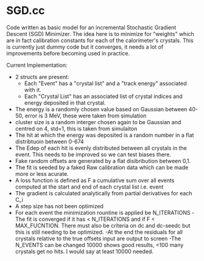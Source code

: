 # SGD.cc
Code written as basic model for an incremental Stochastic Gradient Descent (SGD) Minimizer. The idea here is to minimize for "weights" which are in fact calibration constants for each of the calorimeter's crystals. This is currently just dummy code but it converges, it needs a lot of improvements before becoming used in practice.

Current Implementation:
  - 2 structs are present:
    - Each "Event" has a "crystal list" and a "track energy" associated with it.
    - Each "Crystal List" has an associated list of crystal indices and energy deposited in that crystal.
  - The energy is a randomly chosen value based on Gaussian between 40-50, error is 3 MeV, these were taken from simulation
  - cluster size is a random interger chosen again to be Gaussian and centred on 4, std=1, this is taken from simulaiton
  - The hit at which the energy was deposited is a random number in a flat distribtuoin between 0-674
  - The Edep of each hit is evenly distributed between all crystals in the event. This needs to be improved so we can test biases there.
  - Fake random offsets are generated by a flat disibribution between 0,1.
  - The fit is seeded by a faked Raw calibration data which can be made more or less acurate.
  - A loss function is defined as F a cumulative sum over all events computed at the start and end of each crystal list i.e. event
  - The gradient is calculated analytically from partial derivatives for each C_i
  - A step size has not been optimized
  - For each event the minimization rountine is applied be N_ITERATIONS
  -The fit is converged if it has < N_ITERATIONS and if F < MAX_FUCNTION. There must also be criteria on dc and dc-seedc but this is still needing to be optimized.
  -At the end the residuals for all crystals relative to the true offsets input are output to screen
  -The N_EVENTS can be changed 10000 shows good results, <100 many crystals get no hits. I would say at least 10000 needed.
